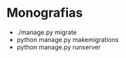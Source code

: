 # Monografias

* ./manage.py migrate
* python manage.py makemigrations
* python manage.py runserver
